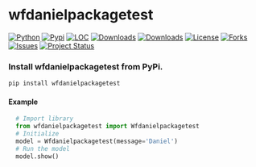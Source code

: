 # wfdanielpackagetest

[![Python](https://img.shields.io/pypi/pyversions/wfdanielpackagetest)](https://img.shields.io/pypi/pyversions/wfdanielpackagetest)
[![Pypi](https://img.shields.io/pypi/v/wfdanielpackagetest)](https://pypi.org/project/wfdanielpackagetest/)
[![LOC](https://sloc.xyz/github/danielmen-mx/wfdanielpackagetest/?category=code)](https://github.com/danielmen-mx/wfdanielpackagetest/)
[![Downloads](https://static.pepy.tech/personalized-badge/wfdanielpackagetest?period=month&units=international_system&left_color=grey&right_color=brightgreen&left_text=PyPI%20downloads/month)](https://pepy.tech/project/wfdanielpackagetest)
[![Downloads](https://static.pepy.tech/personalized-badge/wfdanielpackagetest?period=total&units=international_system&left_color=grey&right_color=brightgreen&left_text=Downloads)](https://pepy.tech/project/wfdanielpackagetest)
[![License](https://img.shields.io/badge/license-MIT-green.svg)](https://github.com/danielmen-mx/wfdanielpackagetest/blob/master/LICENSE)
[![Forks](https://img.shields.io/github/forks/danielmen-mx/wfdanielpackagetest.svg)](https://github.com/danielmen-mx/wfdanielpackagetest/network)
[![Issues](https://img.shields.io/github/issues/danielmen-mx/wfdanielpackagetest.svg)](https://github.com/danielmen-mx/wfdanielpackagetest/issues)
[![Project Status](http://www.repostatus.org/badges/latest/active.svg)](http://www.repostatus.org/#active)

### Install wfdanielpackagetest from PyPi.
```bash
pip install wfdanielpackagetest
```

#### Example
```python
  # Import library
  from wfdanielpackagetest import Wfdanielpackagetest
  # Initialize
  model = Wfdanielpackagetest(message='Daniel')
  # Run the model
  model.show()
```